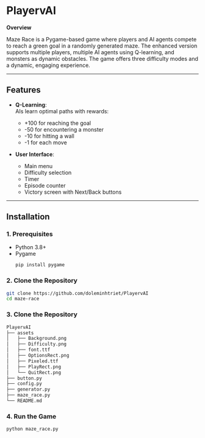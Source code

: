 # PlayervAI

**Overview**

Maze Race is a Pygame-based game where players and AI agents compete to reach a green goal in a randomly generated maze. The enhanced version supports multiple players, multiple AI agents using Q-learning, and monsters as dynamic obstacles. The game offers three difficulty modes and a dynamic, engaging experience.

---

## Features

- **Q-Learning**:  
  AIs learn optimal paths with rewards:  
  - +100 for reaching the goal  
  - -50 for encountering a monster  
  - -10 for hitting a wall  
  - -1 for each move  

- **User Interface**:  
  - Main menu  
  - Difficulty selection  
  - Timer  
  - Episode counter  
  - Victory screen with Next/Back buttons  

---

## Installation

### 1. Prerequisites

- Python 3.8+  
- Pygame  
  ```bash
  pip install pygame

### 2. Clone the Repository

  ```bash
  git clone https://github.com/doleminhtriet/PlayervAI
  cd maze-race
  ```

### 3. Clone the Repository

  ```bash
  PlayervAI
  ├── assets
  │   ├── Background.png
  │   ├── Difficulty.png
  │   ├── font.ttf
  │   ├── OptionsRect.png
  │   ├── Pixeled.ttf
  │   ├── PlayRect.png
  │   └── QuitRect.png
  ├── button.py
  ├── config.py
  ├── generator.py
  ├── maze_race.py
  └── README.md
  ```
### 4. Run the Game
  ```bash
  python maze_race.py


